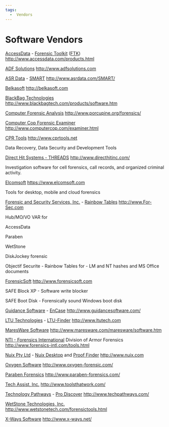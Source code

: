 ```yaml
---
tags:
  -  Vendors 
---
```

# Software Vendors

[AccessData](accessdata.md) - [Forensic Toolkit](Forensic_Toolkit "wikilink") ([FTK](FTK "wikilink"))
<http://www.accessdata.com/products.html>

<!-- -->

[ADF Solutions](adf_solutions.md)
<http://www.adfsolutions.com>

<!-- -->

[ASR Data](asr_data.md) - [SMART](SMART "wikilink")
<http://www.asrdata.com/SMART/>

<!-- -->

[Belkasoft](belkasoft.md)
<http://belkasoft.com>

<!-- -->

[BlackBag Technologies](blackbag_technologies.md)
<http://www.blackbagtech.com/products/software.htm>

<!-- -->

[Computer Forensic Analysis](computer_forensic_analysis.md)
<http://www.porcupine.org/forensics/>

<!-- -->

[Computer Cop Forensic Examiner](computer_cop_forensic_examiner.md)
<http://www.computercop.com/examiner.html>

<!-- -->

[CPR Tools](cpr_tools.md)
<http://www.cprtools.net>

Data Recovery, Data Security and Development Tools

<!-- -->

[Direct Hit Systems - THREADS](direct_hit_systems_-_threads.md)
<http://www.directhitinc.com/>

Investigation software for cell forensics, call records, and organized
criminal activity.

<!-- -->

[Elcomsoft](elcomsoft.md)
<https://www.elcomsoft.com>

Tools for desktop, mobile and cloud forensics

<!-- -->

[Forensic and Security Services, Inc.](forensic_and_security_services,_inc..md) - [Rainbow Tables](Rainbow_Tables "wikilink")
<http://www.For-Sec.com>

Hub/MO/VO VAR for

<!-- -->


AccessData

Paraben

WetStone

DiskJockey forensic

Objectif Securite - Rainbow Tables for - LM and NT hashes and MS Office
documents

<!-- -->

[ForensicSoft](forensicsoft.md)
<http://www.forensicsoft.com>

SAFE Block XP - Software write blocker

SAFE Boot Disk - Forensically sound Windows boot disk

<!-- -->

[Guidance Software](guidance_software.md) - [EnCase](EnCase "wikilink")
<http://www.guidancesoftware.com/>

<!-- -->

[LTU Technologies](ltu_technologies.md) - [LTU-Finder](LTU-Finder "wikilink")
<http://www.ltutech.com>

<!-- -->

[MaresWare Software](maresware_software.md)
<http://www.maresware.com/maresware/software.htm>

<!-- -->

[NTI - Forensics International](nti_-_forensics_international.md) Division of Armor Forensics
<http://www.forensics-intl.com/tools.html>

<!-- -->

[Nuix Pty Ltd](nuix_pty_ltd.md) - [Nuix Desktop](Nuix_Desktop "wikilink") and [Proof Finder](Proof_Finder "wikilink")
<http://www.nuix.com>

<!-- -->

[Oxygen Software](oxygen_software.md)
<http://www.oxygen-forensic.com/>

<!-- -->

[Paraben Forensics](paraben_forensics.md)
<http://www.paraben-forensics.com/>

<!-- -->

[Tech Assist, Inc.](tech_assist,_inc..md)
<http://www.toolsthatwork.com/>

<!-- -->

[Technology Pathways](technology_pathways.md) - [Pro Discover](Pro_Discover "wikilink")
<http://www.techpathways.com/>

<!-- -->

[WetStone Technologies, Inc.](wetstone_technologies,_inc..md)
<http://www.wetstonetech.com/forensictools.html>

<!-- -->

[X-Ways Software](x-ways_software.md)
<http://www.x-ways.net/>
